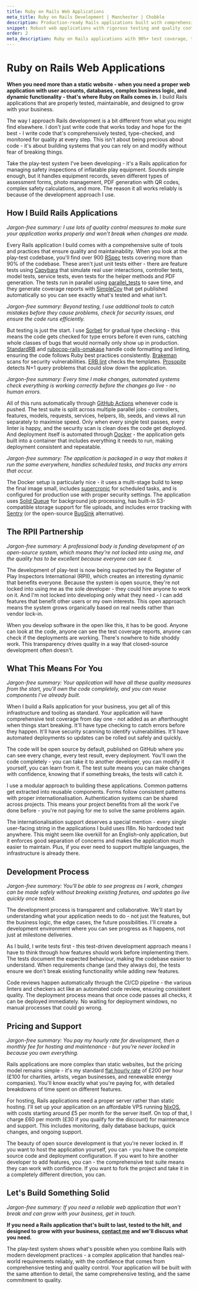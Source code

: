 ```yaml
---
title: Ruby on Rails Web Applications
meta_title: Ruby on Rails Development | Manchester | Chobble
description: Production-ready Rails applications built with comprehensive testing and modern tooling
snippet: Robust web applications with rigorous testing and quality control
order: 2
meta_description: Ruby on Rails applications with 90%+ test coverage, type checking, automated deployments - Manchester developer - 50% off for charities
---
```


# Ruby on Rails Web Applications

**When you need more than a static website - when you need a proper web application with user accounts, databases, complex business logic, and dynamic functionality - that's where Ruby on Rails comes in.** I build Rails applications that are properly tested, maintainable, and designed to grow with your business.

The way I approach Rails development is a bit different from what you might find elsewhere. I don't just write code that works today and hope for the best - I write code that's comprehensively tested, type-checked, and monitored for quality at every step. This isn't about being precious about code - it's about building systems that you can rely on and modify without fear of breaking things.

Take the play-test system I've been developing - it's a Rails application for managing safety inspections of inflatable play equipment. Sounds simple enough, but it handles equipment records, seven different types of assessment forms, photo management, PDF generation with QR codes, complex safety calculations, and more. The reason it all works reliably is because of the development approach I use.

## How I Build Rails Applications

*Jargon-free summary: I use lots of quality control measures to make sure your application works properly and won't break when changes are made.*

Every Rails application I build comes with a comprehensive suite of tools and practices that ensure quality and maintainability. When you look at the play-test codebase, you'll find over 900 [RSpec](https://rspec.info/) tests covering more than 90% of the codebase. These aren't just unit tests either - there are feature tests using [Capybara](https://github.com/teamcapybara/capybara) that simulate real user interactions, controller tests, model tests, service tests, even tests for the helper methods and PDF generation. The tests run in parallel using [parallel_tests](https://github.com/grosser/parallel_tests) to save time, and they generate coverage reports with [SimpleCov](https://github.com/simplecov-ruby/simplecov) that get published automatically so you can see exactly what's tested and what isn't.

*Jargon-free summary: Beyond testing, I use additional tools to catch mistakes before they cause problems, check for security issues, and ensure the code runs efficiently.*

But testing is just the start. I use [Sorbet](https://sorbet.org/) for gradual type checking - this means the code gets checked for type errors before it even runs, catching whole classes of bugs that would normally only show up in production. [StandardRB](https://github.com/standardrb/standard) and [rubocop-rails-omakase](https://github.com/rails/rubocop-rails-omakase) handle code formatting and linting, ensuring the code follows Ruby best practices consistently. [Brakeman](https://brakemanscanner.org/) scans for security vulnerabilities. [ERB lint](https://github.com/Shopify/erb-lint) checks the templates. [Prosopite](https://github.com/charkost/prosopite) detects N+1 query problems that could slow down the application.

*Jargon-free summary: Every time I make changes, automated systems check everything is working correctly before the changes go live - no human errors.*

All of this runs automatically through [GitHub Actions](https://github.com/features/actions) whenever code is pushed. The test suite is split across multiple parallel jobs - controllers, features, models, requests, services, helpers, lib, seeds, and views all run separately to maximise speed. Only when every single test passes, every linter is happy, and the security scan is clean does the code get deployed. And deployment itself is automated through [Docker](https://www.docker.com/) - the application gets built into a container that includes everything it needs to run, making deployment consistent and repeatable.

*Jargon-free summary: The application is packaged in a way that makes it run the same everywhere, handles scheduled tasks, and tracks any errors that occur.*

The Docker setup is particularly nice - it uses a multi-stage build to keep the final image small, includes [supercronic](https://github.com/aptible/supercronic) for scheduled tasks, and is configured for production use with proper security settings. The application uses [Solid Queue](https://github.com/rails/solid_queue) for background job processing, has built-in S3-compatible storage support for file uploads, and includes error tracking with [Sentry](https://github.com/getsentry/sentry-ruby) (or the open-source [BugSink](https://github.com/bugsink/bugsink) alternative).

## The RPII Partnership

*Jargon-free summary: A professional body is funding development of an open-source system, which means they're not locked into using me, and the quality has to be excellent because everyone can see it.*

The development of play-test is now being supported by the Register of Play Inspectors International (RPII), which creates an interesting dynamic that benefits everyone. Because the system is open source, they're not locked into using me as the sole developer - they could hire anyone to work on it. And I'm not locked into developing only what they need - I can add features that benefit other users or my own interests. This open approach means the system grows organically based on real needs rather than vendor lock-in.

When you develop software in the open like this, it has to be good. Anyone can look at the code, anyone can see the test coverage reports, anyone can check if the deployments are working. There's nowhere to hide shoddy work. This transparency drives quality in a way that closed-source development often doesn't.

## What This Means For You

*Jargon-free summary: Your application will have all these quality measures from the start, you'll own the code completely, and you can reuse components I've already built.*

When I build a Rails application for your business, you get all of this infrastructure and tooling as standard. Your application will have comprehensive test coverage from day one - not added as an afterthought when things start breaking. It'll have type checking to catch errors before they happen. It'll have security scanning to identify vulnerabilities. It'll have automated deployments so updates can be rolled out safely and quickly.

The code will be open source by default, published on GitHub where you can see every change, every test result, every deployment. You'll own the code completely - you can take it to another developer, you can modify it yourself, you can learn from it. The test suite means you can make changes with confidence, knowing that if something breaks, the tests will catch it.

I use a modular approach to building these applications. Common patterns get extracted into reusable components. Forms follow consistent patterns with proper internationalisation. Authentication systems can be shared across projects. This means your project benefits from all the work I've done before - you're not paying for me to solve the same problems again.

The internationalisation support deserves a special mention - every single user-facing string in the applications I build uses I18n. No hardcoded text anywhere. This might seem like overkill for an English-only application, but it enforces good separation of concerns and makes the application much easier to maintain. Plus, if you ever need to support multiple languages, the infrastructure is already there.

## Development Process

*Jargon-free summary: You'll be able to see progress as I work, changes can be made safely without breaking existing features, and updates go live quickly once tested.*

The development process is transparent and collaborative. We'll start by understanding what your application needs to do - not just the features, but the business logic, the edge cases, the future possibilities. I'll create a development environment where you can see progress as it happens, not just at milestone deliveries.

As I build, I write tests first - this test-driven development approach means I have to think through how features should work before implementing them. The tests document the expected behaviour, making the codebase easier to understand. When requirements change (and they always do), the tests ensure we don't break existing functionality while adding new features.

Code reviews happen automatically through the CI/CD pipeline - the various linters and checkers act like an automated code review, ensuring consistent quality. The deployment process means that once code passes all checks, it can be deployed immediately. No waiting for deployment windows, no manual processes that could go wrong.

## Pricing and Support

*Jargon-free summary: You pay my hourly rate for development, then a monthly fee for hosting and maintenance - but you're never locked in because you own everything.*

Rails applications are more complex than static websites, but the pricing model remains simple - it's my standard [flat hourly rate](/prices/) of £200 per hour (£100 for charities, artists, vegan businesses, and renewable energy companies). You'll know exactly what you're paying for, with detailed breakdowns of time spent on different features.

For hosting, Rails applications need a proper server rather than static hosting. I'll set up your application on an affordable VPS running [NixOS](https://nixos.org/), with costs starting around £5 per month for the server itself. On top of that, I charge £60 per month (£30 if you qualify for the discount) for maintenance and support. This includes monitoring, daily database backups, quick changes, and ongoing support.

The beauty of open source development is that you're never locked in. If you want to host the application yourself, you can - you have the complete source code and deployment configuration. If you want to hire another developer to add features, you can - the comprehensive test suite means they can work with confidence. If you want to fork the project and take it in a completely different direction, you can.

## Let's Build Something Solid

*Jargon-free summary: If you need a reliable web application that won't break and can grow with your business, get in touch.*

**If you need a Rails application that's built to last, tested to the hilt, and designed to grow with your business, [contact me](/contact/) and we'll discuss what you need.**

The play-test system shows what's possible when you combine Rails with modern development practices - a complex application that handles real-world requirements reliably, with the confidence that comes from comprehensive testing and quality control. Your application will be built with the same attention to detail, the same comprehensive testing, and the same commitment to quality.